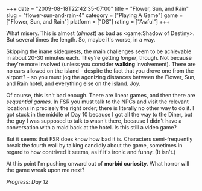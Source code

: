 +++
date = "2009-08-18T22:42:35-07:00"
title = "Flower, Sun, and Rain"
slug = "flower-sun-and-rain-4"
category = ["Playing A Game"]
game = ["Flower, Sun, and Rain"]
platform = ["DS"]
rating = ["Awful"]
+++

What misery.  This is almost (<i>almost</i>) as bad as <game:Shadow of Destiny>.  But several times the length.  So, maybe it's worse, in a way.

Skipping the inane sidequests, the main challenges seem to be achievable in about 20-30 minutes each.  They're getting <i>longer</i>, though.  Not because they're more involved (unless you consider <b>walking</b> involvement).  There are no cars allowed on the island - despite the fact that you drove one from the airport? - so you must jog the agonizing distances between the Flower, Sun, and Rain hotel, and everything else on the island.  Joy.

Of course, this isn't bad enough.  There are linear games, and then there are <i>sequential games</i>.  In FSR you must talk to the NPCs and visit the relevant locations in precisely the right order; there is literally no other way to do it.  I got stuck in the middle of Day 10 because I got all the way to the Diner, but the guy I was supposed to talk to wasn't there, because I didn't have a conversation with a maid back at the hotel.  Is this still a video game?

But it seems that FSR does know how bad it is.  Characters semi-frequently break the fourth wall by talking candidly about the game, sometimes in regard to how contrived it seems, as if it's ironic and funny.  (It isn't.)

At this point I'm pushing onward out of <b>morbid curiosity</b>.  What horror will the game wreak upon me next?

<i>Progress: Day 12</i>